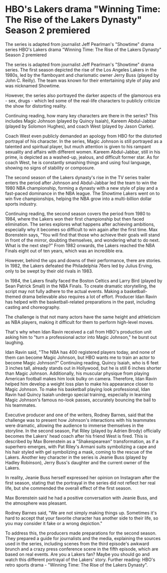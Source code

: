 # HBO's Lakers drama "Winning Time: The Rise of the Lakers Dynasty" Season 2 premiered

The series is adapted from journalist Jeff Pearlman's "Showtime" drama series 
  HBO's Lakers drama "Winning Time: The Rise of the Lakers Dynasty" Season 2 premiered

The series is adapted from journalist Jeff Pearlman's "Showtime" drama series. The first season depicted the rise of the Los Angeles Lakers in the 1980s, led by the flamboyant and charismatic owner Jerry Buss (played by John C. Reilly). The team was known for their entertaining style of play and was nicknamed Showtime.

However, the series also portrayed the darker aspects of the glamorous era - sex, drugs - which led some of the real-life characters to publicly criticize the show for distorting reality.

Continuing reading, how many key characters are there in the series? This includes Magic Johnson (played by Quincy Isaiah), Kareem Abdul-Jabbar (played by Solomon Hughes), and coach West (played by Jason Clarke).

Coach West even publicly demanded an apology from HBO for the distorted portrayal of his character. In the series, Magic Johnson is still portrayed as a talented and spiritual player, but much attention is given to his rampant sexuality and affairs with different women. Kareem Abdul-Jabbar, still in his prime, is depicted as a washed-up, jealous, and difficult former star. As for coach West, he is constantly smashing things and using foul language, showing no signs of stability or composure. 

The second season of the Lakers dynasty's rise in the TV series trailer enters the period after Johnson and Abdul-Jabbar led the team to win the 1980 NBA championship, forming a dynasty with a new style of play and a fast-paced dominance in the NBA league. The Showtime Lakers went on to win five championships, helping the NBA grow into a multi-billion dollar sports industry.

Continuing reading, the second season covers the period from 1980 to 1984, where the Lakers won their first championship but then faced elimination. The series explores what happens after achieving ambitions, especially why it becomes so difficult to win again after the first time. Max Borenstein says, "You will find that those who achieve their goals will stand in front of the mirror, doubting themselves, and wondering what to do next. What is the next step?" From 1982 onwards, the Lakers reached the NBA Finals eight out of ten years, which was an incredible era.

However, behind the ups and downs of their performance, there are stories. In 1982, the Lakers defeated the Philadelphia 76ers led by Julius Erving, only to be swept by their old rivals in 1983.

In 1984, the Lakers finally faced the Boston Celtics and Larry Bird (played by Sean Patrick Small) in the NBA Finals. To create dramatic storytelling, the script may not fully adhere to the actual events. Making a basketball-themed drama believable also requires a lot of effort. Producer Idan Ravin has helped with the basketball-related preparations in the past, including casting and choreography.

The challenge is that not many actors have the same height and athleticism as NBA players, making it difficult for them to perform high-level moves.

That's why when Idan Ravin received a call from HBO's production unit asking him to "turn a professional actor into Magic Johnson," he burst out laughing.

Idan Ravin said, "The NBA has 400 registered players today, and none of them can become Magic Johnson, but HBO wants me to train an actor to become Magic Johnson?" Continuing reading, Quincy Isaiah, who is 6 feet 3 inches tall, already stands out in Hollywood, but he is still 6 inches shorter than Magic Johnson. Additionally, his muscular physique from playing American football makes him look bulky on camera. Therefore, Idan Ravin helped him develop a weight loss plan to make his appearance closer to Magic Johnson. To make his basketball playing look professional, Idan Ravin had Quincy Isaiah undergo special training, especially in learning Magic Johnson's famous no-look passes, accurately bouncing the ball to his teammates.

Executive producer and one of the writers, Rodney Barnes, said that the challenge was to present how Johnson's interactions with his teammates were dramatic, allowing the audience to immerse themselves in the storyline. In the second season, Pat Riley (played by Adrien Brody) officially becomes the Lakers' head coach after his friend West is fired. This is described by Max Borenstein as a "Shakespearean" transformation, as if a superhero emerges, with Pat Riley's Armani suits symbolizing a cape and his hair styled with gel symbolizing a mask, coming to the rescue of the Lakers. Another key character in the series is Jeanie Buss (played by Hadley Robinson), Jerry Buss's daughter and the current owner of the Lakers.

In reality, Jeanie Buss herself expressed her opinion on Instagram after the first season, stating that the portrayal in the series did not reflect her real life, but she commended the overall effect of the first season.

Max Borenstein said he had a positive conversation with Jeanie Buss, and the atmosphere was pleasant.

Rodney Barnes said, "We are not simply making things up. Sometimes it's hard to accept that your favorite character has another side to their life, so you may consider it fake or a wrong depiction."

To address this, the producers made preparations for the second season. They prepared a guide for journalists and the media, explaining the sources used in the series, including scenes from the third episode's awkward brunch and a crazy press conference scene in the fifth episode, which are based on real events. Are you a Lakers fan? Maybe you should go and watch this different portrayal of the Lakers' story. Further reading: HBO's retro sports drama - "Winning Time: The Rise of the Lakers Dynasty".
